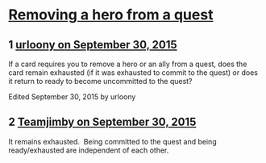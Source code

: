 # [Removing a hero from a quest](https://community.fantasyflightgames.com/topic/189930-removing-a-hero-from-a-quest/)

## 1 [urloony on September 30, 2015](https://community.fantasyflightgames.com/topic/189930-removing-a-hero-from-a-quest/?do=findComment&comment=1826329)

If a card requires you to remove a hero or an ally from a quest, does the card remain exhausted (if it was exhausted to commit to the quest) or does it return to ready to become uncommitted to the quest?

Edited September 30, 2015 by urloony

## 2 [Teamjimby on September 30, 2015](https://community.fantasyflightgames.com/topic/189930-removing-a-hero-from-a-quest/?do=findComment&comment=1826383)

It remains exhausted.  Being committed to the quest and being ready/exhausted are independent of each other.

